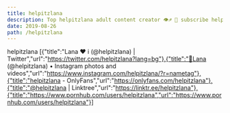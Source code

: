 ```yaml
---
title: helpitzlana
description: Top helpitzlana adult content creator 👁♐️ 👑 subscribe helpitzlana to my porn site below IG helpitzlana
date: 2019-08-26
path: /helpitzlana
---
```


helpitzlana
[{"title":"Lana ❤️ i (@helpitzlana) | Twitter","url":"https://twitter.com/helpitzlana?lang=bg"},{"title":"🤠Lana (@helpitzlana) • Instagram photos and videos","url":"https://www.instagram.com/helpitzlana/?r=nametag"},{"title":"helpitzlana - OnlyFans","url":"https://onlyfans.com/helpitzlana"},{"title":"@helpitzlana | Linktree","url":"https://linktr.ee/helpitzlana"},{"title":"https://www.pornhub.com/users/helpitzlana","url":"https://www.pornhub.com/users/helpitzlana"}]

